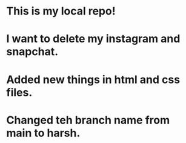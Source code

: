 # This is my local repo!
# I want to delete my instagram and snapchat.
# Added new things in html and css files.
# Changed teh branch name from main to harsh.
